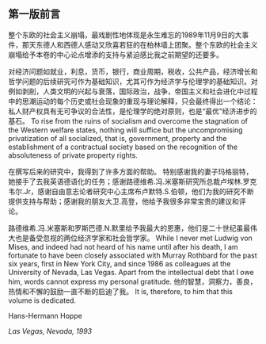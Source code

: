 ## 第一版前言

整个东欧的社会主义崩塌，最戏剧性地体现是永生难忘的1989年11月9日的大事件，那天东德人和西德人感动又欣喜若狂的在柏林墙上团聚。整个东欧的社会主义崩塌给予本卷的中心论点增添的支持与紧迫感比我之前期望的还要多。

对经济问题如就业，利息，货币，银行，商业周期，税收，公共产品，经济增长和哲学问题的后续研究可作为基础知识，尤其可作为经济学与伦理学的基础知识。对例如剥削，人类文明的兴起与衰落，国际政治，战争，帝国主义和社会进化中过程中的思潮运动的每个历史或社会现象的重现与理论解释，只会最终得出一个结论：私人财产权具有无可争议的合法性，是伦理学的绝对原则，也是“最优”经济进步的基石。 To rise from the ruins of socialism and overcome the stagnation of the Western welfare states, nothing will suffice but the uncompromising privatization of all socialized, that is, government, property and the establishment of a contractual society based on the recognition of the absoluteness of private property rights.

在撰写后来的研究中，我得到了许多方面的帮助。 特别感谢我的妻子玛格丽特，她接手了去我英语德语化的任务；感谢路德维希.冯.米塞斯研究所总裁卢埃林.罗克韦尔.Jr，感谢自由意志论者研究中心主席布卢默特.S.伯顿，他们为我的研究不断提供支持与帮助；感谢我的朋友大卫.高登，他给予我很多非常宝贵的建议和评论。

路德维希.冯.米塞斯和罗斯巴德.N.默里给予我最大的恩惠，他们是二十世纪虽最伟大也是备受忽视的两位经济学家和社会哲学家。 While I never met Ludwig von Mises, and indeed had not heard of his name until after his death, I am fortunate to have been closely associated with Murray Rothbard for the past six years, first in New York City, and since 1986 as colleagues at the University of Nevada, Las Vegas. Apart from the intellectual debt that I owe him, words cannot express my personal gratitude. 他的智慧，洞察力，善良，热情和不懈的鼓励一直不断的启迪了我。 It is, therefore, to him that this volume is dedicated.

Hans-Hermann Hoppe

*Las Vegas, Nevada, 1993*